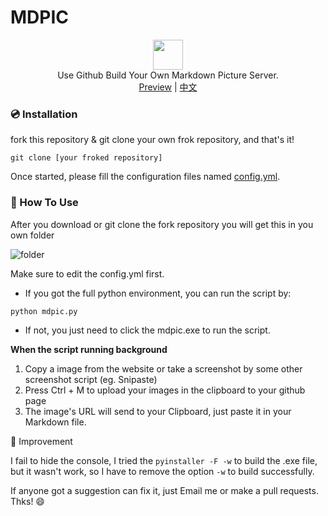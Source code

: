 # MDPIC
<p align="center" class="has-mb-6">
<img class="not-gallery-item" height="48" src="https://i.loli.net/2019/12/14/L3ZzHyqvshx9c2o.png">
<br> Use Github Build Your Own Markdown Picture Server.
<br>
<a href="https://github.com/skycity233/MDPIC">Preview</a> |
<a href="https://github.com/skycity233/MDPIC/README.md">中文</a>
<br>
</p>

### :cd: Installation
fork this repository & git clone your own frok repository, and that's it!

```shell
git clone [your froked repository]
```
Once started, please fill the configuration files named [config.yml](https://github.com/skycity233/MDPIC/blob/master/config.yml).

### :gift: How To Use

After you download or git clone the fork repository you will get this in you own folder

![folder](https://raw.githubusercontent.com/skycity233/MYMDPIC/master/images/image_20191214215017952015.png)

Make sure to edit the config.yml first.

- If you got the full python environment, you can run the script by:

```shell
python mdpic.py
```

- If not, you just need to click the mdpic.exe to run the script.

**When the script running background**

1. Copy a image from the website or take a screenshot by some other screenshot script (eg. Snipaste)
2. Press Ctrl + M to upload your images in the clipboard to your github page
3. The image's URL will send to your Clipboard, just paste it in your Markdown file.

🔨 Improvement

I fail to hide the console, I tried the `pyinstaller -F -w` to build the .exe file, but it wasn't work, so I have to remove the option `-w` to build successfully.

If anyone got a suggestion can fix it, just Email me or make a pull requests. Thks! :smile:
